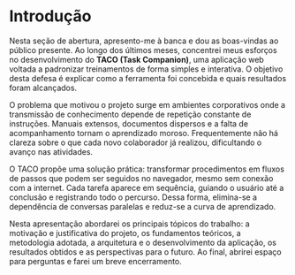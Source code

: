 # Introdução

Nesta seção de abertura, apresento-me à banca e dou as boas-vindas ao público presente. Ao longo dos últimos meses, concentrei meus esforços no desenvolvimento do **TACO (Task Companion)**, uma aplicação web voltada a padronizar treinamentos de forma simples e interativa. O objetivo desta defesa é explicar como a ferramenta foi concebida e quais resultados foram alcançados.

O problema que motivou o projeto surge em ambientes corporativos onde a transmissão de conhecimento depende de repetição constante de instruções. Manuais extensos, documentos dispersos e a falta de acompanhamento tornam o aprendizado moroso. Frequentemente não há clareza sobre o que cada novo colaborador já realizou, dificultando o avanço nas atividades.

O TACO propõe uma solução prática: transformar procedimentos em fluxos de passos que podem ser seguidos no navegador, mesmo sem conexão com a internet. Cada tarefa aparece em sequência, guiando o usuário até a conclusão e registrando todo o percurso. Dessa forma, elimina-se a dependência de conversas paralelas e reduz-se a curva de aprendizado.

Nesta apresentação abordarei os principais tópicos do trabalho: a motivação e justificativa do projeto, os fundamentos teóricos, a metodologia adotada, a arquitetura e o desenvolvimento da aplicação, os resultados obtidos e as perspectivas para o futuro. Ao final, abrirei espaço para perguntas e farei um breve encerramento.

